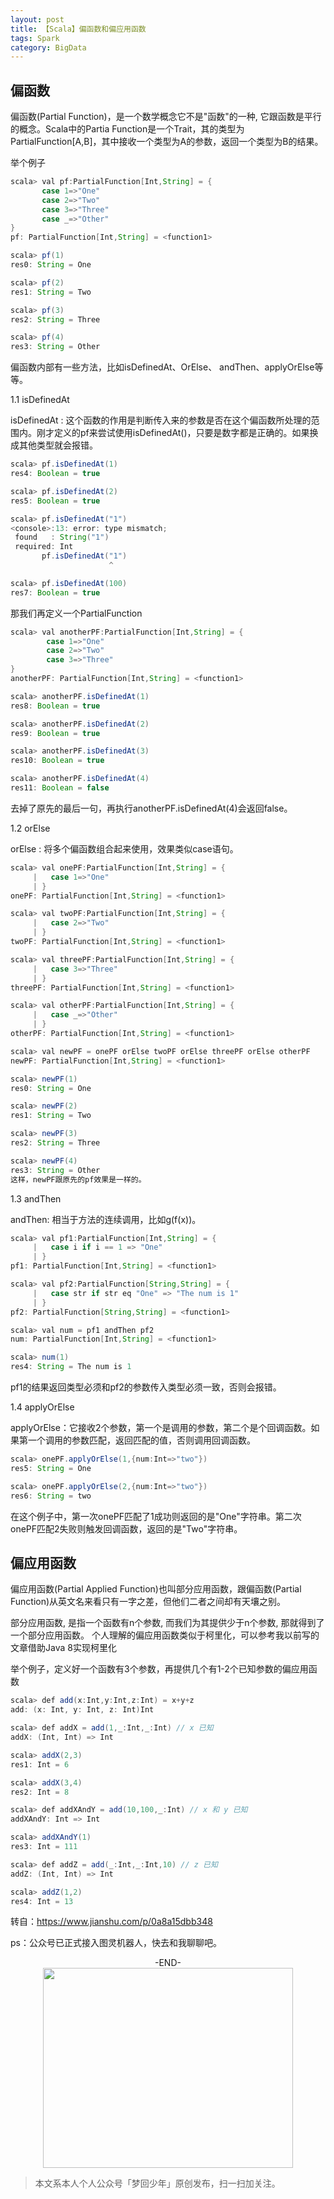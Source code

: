 ```yaml
---
layout: post
title: 【Scala】偏函数和偏应用函数
tags: Spark
category: BigData
---
```


## 偏函数

偏函数(Partial Function)，是一个数学概念它不是"函数"的一种, 它跟函数是平行的概念。Scala中的Partia Function是一个Trait，其的类型为PartialFunction[A,B]，其中接收一个类型为A的参数，返回一个类型为B的结果。

举个例子

```java
scala> val pf:PartialFunction[Int,String] = {
       case 1=>"One"
       case 2=>"Two"
       case 3=>"Three"
       case _=>"Other"
}
pf: PartialFunction[Int,String] = <function1>

scala> pf(1)
res0: String = One

scala> pf(2)
res1: String = Two

scala> pf(3)
res2: String = Three

scala> pf(4)
res3: String = Other
```

偏函数内部有一些方法，比如isDefinedAt、OrElse、 andThen、applyOrElse等等。

1.1 isDefinedAt

isDefinedAt : 这个函数的作用是判断传入来的参数是否在这个偏函数所处理的范围内。刚才定义的pf来尝试使用isDefinedAt()，只要是数字都是正确的。如果换成其他类型就会报错。

```java
scala> pf.isDefinedAt(1)
res4: Boolean = true

scala> pf.isDefinedAt(2)
res5: Boolean = true

scala> pf.isDefinedAt("1")
<console>:13: error: type mismatch;
 found   : String("1")
 required: Int
       pf.isDefinedAt("1")
                      ^

scala> pf.isDefinedAt(100)
res7: Boolean = true
```

那我们再定义一个PartialFunction

```java
scala> val anotherPF:PartialFunction[Int,String] = {
        case 1=>"One"
        case 2=>"Two"
        case 3=>"Three"
}
anotherPF: PartialFunction[Int,String] = <function1>

scala> anotherPF.isDefinedAt(1)
res8: Boolean = true

scala> anotherPF.isDefinedAt(2)
res9: Boolean = true

scala> anotherPF.isDefinedAt(3)
res10: Boolean = true

scala> anotherPF.isDefinedAt(4)
res11: Boolean = false
```

去掉了原先的最后一句，再执行anotherPF.isDefinedAt(4)会返回false。

1.2 orElse

orElse : 将多个偏函数组合起来使用，效果类似case语句。

```java
scala> val onePF:PartialFunction[Int,String] = {
     |   case 1=>"One"
     | }
onePF: PartialFunction[Int,String] = <function1>

scala> val twoPF:PartialFunction[Int,String] = {
     |   case 2=>"Two"
     | }
twoPF: PartialFunction[Int,String] = <function1>

scala> val threePF:PartialFunction[Int,String] = {
     |   case 3=>"Three"
     | }
threePF: PartialFunction[Int,String] = <function1>

scala> val otherPF:PartialFunction[Int,String] = {
     |   case _=>"Other"
     | }
otherPF: PartialFunction[Int,String] = <function1>

scala> val newPF = onePF orElse twoPF orElse threePF orElse otherPF
newPF: PartialFunction[Int,String] = <function1>

scala> newPF(1)
res0: String = One

scala> newPF(2)
res1: String = Two

scala> newPF(3)
res2: String = Three

scala> newPF(4)
res3: String = Other
这样，newPF跟原先的pf效果是一样的。
```

1.3 andThen

andThen: 相当于方法的连续调用，比如g(f(x))。

```java
scala> val pf1:PartialFunction[Int,String] = {
     |   case i if i == 1 => "One"
     | }
pf1: PartialFunction[Int,String] = <function1>

scala> val pf2:PartialFunction[String,String] = {
     |   case str if str eq "One" => "The num is 1"
     | }
pf2: PartialFunction[String,String] = <function1>

scala> val num = pf1 andThen pf2
num: PartialFunction[Int,String] = <function1>

scala> num(1)
res4: String = The num is 1
```

pf1的结果返回类型必须和pf2的参数传入类型必须一致，否则会报错。

1.4 applyOrElse

applyOrElse：它接收2个参数，第一个是调用的参数，第二个是个回调函数。如果第一个调用的参数匹配，返回匹配的值，否则调用回调函数。

```java
scala> onePF.applyOrElse(1,{num:Int=>"two"})
res5: String = One

scala> onePF.applyOrElse(2,{num:Int=>"two"})
res6: String = two
```

在这个例子中，第一次onePF匹配了1成功则返回的是"One"字符串。第二次onePF匹配2失败则触发回调函数，返回的是"Two"字符串。

## 偏应用函数

偏应用函数(Partial Applied Function)也叫部分应用函数，跟偏函数(Partial Function)从英文名来看只有一字之差，但他们二者之间却有天壤之别。

部分应用函数, 是指一个函数有n个参数, 而我们为其提供少于n个参数, 那就得到了一个部分应用函数。
个人理解的偏应用函数类似于柯里化，可以参考我以前写的文章借助Java 8实现柯里化

举个例子，定义好一个函数有3个参数，再提供几个有1-2个已知参数的偏应用函数

```java
scala> def add(x:Int,y:Int,z:Int) = x+y+z
add: (x: Int, y: Int, z: Int)Int

scala> def addX = add(1,_:Int,_:Int) // x 已知
addX: (Int, Int) => Int

scala> addX(2,3)
res1: Int = 6

scala> addX(3,4)
res2: Int = 8

scala> def addXAndY = add(10,100,_:Int) // x 和 y 已知
addXAndY: Int => Int

scala> addXAndY(1)
res3: Int = 111

scala> def addZ = add(_:Int,_:Int,10) // z 已知
addZ: (Int, Int) => Int

scala> addZ(1,2)
res4: Int = 13
```

转自：https://www.jianshu.com/p/0a8a15dbb348

ps：公众号已正式接入图灵机器人，快去和我聊聊吧。

<center>-END-</center>

<div align="center">
<img src="http://7xlkoc.com1.z0.glb.clouddn.com/qrcodenew.jpg" width="400" height="320" />
</div>

> 本文系本人个人公众号「梦回少年」原创发布，扫一扫加关注。